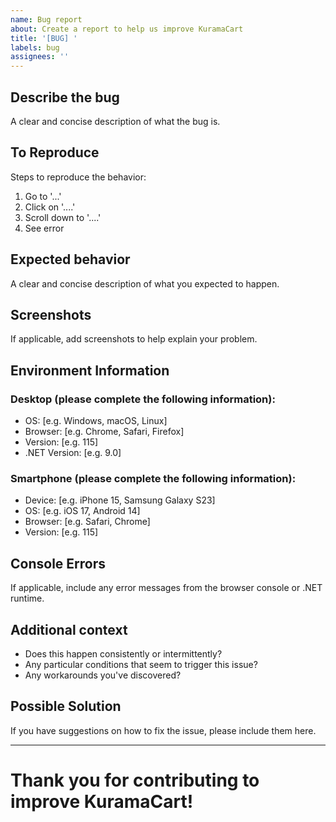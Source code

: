 ```yaml
---
name: Bug report
about: Create a report to help us improve KuramaCart
title: '[BUG] '
labels: bug
assignees: ''
---
```


## Describe the bug
A clear and concise description of what the bug is.

## To Reproduce
Steps to reproduce the behavior:
1. Go to '...'
2. Click on '....'
3. Scroll down to '....'
4. See error

## Expected behavior
A clear and concise description of what you expected to happen.

## Screenshots
If applicable, add screenshots to help explain your problem.

## Environment Information

### Desktop (please complete the following information):
 - OS: [e.g. Windows, macOS, Linux]
 - Browser: [e.g. Chrome, Safari, Firefox]
 - Version: [e.g. 115]
 - .NET Version: [e.g. 9.0]

### Smartphone (please complete the following information):
 - Device: [e.g. iPhone 15, Samsung Galaxy S23]
 - OS: [e.g. iOS 17, Android 14]
 - Browser: [e.g. Safari, Chrome]
 - Version: [e.g. 115]

## Console Errors
If applicable, include any error messages from the browser console or .NET runtime.

## Additional context
- Does this happen consistently or intermittently?
- Any particular conditions that seem to trigger this issue?
- Any workarounds you've discovered?

## Possible Solution
If you have suggestions on how to fix the issue, please include them here.

---

# Thank you for contributing to improve KuramaCart!
